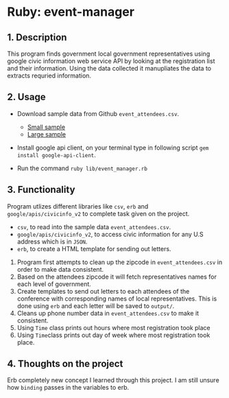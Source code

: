 # Ruby: event-manager

## 1. Description
This program finds government local government representatives using google civic information web service API by looking at the registration list and their information. Using the data collected it manupliates the data to extracts requried information.

## 2. Usage
- Download sample data from Github `event_attendees.csv`.
    - [Small sample](https://raw.githubusercontent.com/TheOdinProject/curriculum/main/ruby/files_and_serialization/event_attendees.csv)
    - [Large sample](https://raw.githubusercontent.com/TheOdinProject/curriculum/main/ruby/files_and_serialization/event_attendees_full.csv)

- Install google api client, on your terminal type in following script `gem install google-api-client`.

- Run the command `ruby lib/event_manager.rb`

## 3. Functionality
Program utlizes different libraries like `csv`, `erb` and `google/apis/civicinfo_v2` to complete task given on the project.  

- `csv`, to read into the sample data `event_attendees.csv`.
- `google/apis/civicinfo_v2`, to access civic information for any U.S address which is in `JSON`. 
- `erb`, to create a HTML template for sending out letters. 

1. Program first attempts to clean up the zipcode in `event_attendees.csv` in order to make data consistent. 
2. Based on the attendees zipcode it will fetch representatives names for each level of government. 
3. Create templates to send out letters to each attendees of the conference with corresponding names of local representatives. This is done using `erb` and each letter will be saved to `output/`.
4. Cleans up phone number data in `event_attendees.csv` to make it consistent.
5. Using `Time` class prints out hours where most registration took place 
6. Using `Time`class prints out day of week where most registration took place.

## 4. Thoughts on the project
Erb completely new concept I learned through this project. I am still unsure how `binding` passes in the variables to erb.

